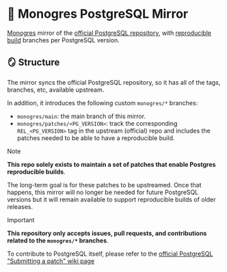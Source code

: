 # 🐘 Monogres PostgreSQL Mirror

[Monogres] mirror of the [official PostgreSQL repository], with [reproducible
build] branches per PostgreSQL version.

## 🪞 Structure

The mirror syncs the official PostgreSQL repository, so it has all of the tags,
branches, etc, available upstream.

In addition, it introduces the following custom `monogres/*` branches:

- `monogres/main`: the main branch of this mirror.
- `monogres/patches/<PG_VERSION>`: track the corresponding `REL_<PG_VERSION>`
  tag in the upstream (official) repo and includes the patches needed to be
  able to have a reproducible build.

> [!NOTE]
> **This repo solely exists to maintain a set of patches that enable Postgres
> reproducible builds**.
>
> The long-term goal is for these patches to be upstreamed. Once that happens,
> this mirror will no longer be needed for future PostgreSQL versions but it
> will remain available to support reproducible builds of older releases.

> [!IMPORTANT]
> **This repository only accepts issues, pull requests, and contributions
> related to the `monogres/*` branches**.
>
> To contribute to PostgreSQL itself, please refer to the [official PostgreSQL
> "Submitting a patch" wiki page]

<!-- Links -->

[Monogres]: https://github.com/monogres/monogres
[official PostgreSQL repository]: https://git.postgresql.org/gitweb/?p=postgresql.git
[official PostgreSQL "Submitting a patch" wiki page]: https://wiki.postgresql.org/wiki/Submitting_a_Patch
[reproducible build]: https://reproducible-builds.org
